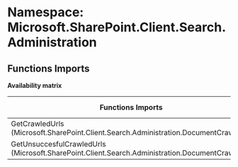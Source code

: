 # Namespace: Microsoft.SharePoint.Client.Search.Administration

## Functions Imports

**Availability matrix**

Functions Imports | SPO | SP 2019 | SP 2016 | SP 2013
----------|-----|---------|---------|--------
GetCrawledUrls (Microsoft.SharePoint.Client.Search.Administration.DocumentCrawlLog) | ✔ | ✔ | ✔ | ✔
GetUnsuccesfulCrawledUrls (Microsoft.SharePoint.Client.Search.Administration.DocumentCrawlLog) | ✔ | ✖ | ✖ | ✖
